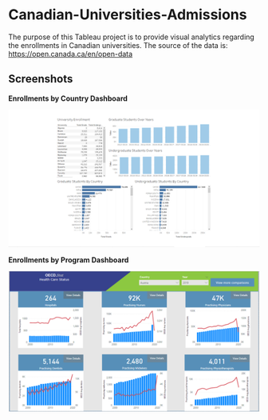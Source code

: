 # Canadian-Universities-Admissions
The purpose of this Tableau project is to provide visual analytics regarding the enrollments in Canadian universities. The source of the data is: https://open.canada.ca/en/open-data

## Screenshots

**Enrollments by Country Dashboard**

![](https://github.com/mskhan586/Canadian-Universities-Admissions/blob/master/img/Universities%20Enrollments%20By%20Country.png)

**Enrollments by Program Dashboard**

![](https://github.com/mskhan586/OECD-Health-Care/blob/main/img/Main%20dashboard.png)
